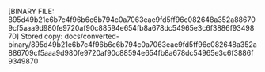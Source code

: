 [BINARY FILE: 895d49b21e6b7c4f96b6c6b794c0a7063eae9fd5ff96c082648a352a886709cf5aaa9d980fe9720af90c88594e654fb8a678dc54965e3c6f3886f9349870]
Stored copy: docs/converted-binary/895d49b21e6b7c4f96b6c6b794c0a7063eae9fd5ff96c082648a352a886709cf5aaa9d980fe9720af90c88594e654fb8a678dc54965e3c6f3886f9349870
